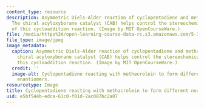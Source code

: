 ```yaml
---
content_type: resource
description: Asymmetric Diels-Alder reaction of cyclopentadiene and methacrolein.
  The chiral acyloxyborane catalyst (CAB) helps control the stereochemical outcome
  of this cycloaddition reaction. (Image by MIT OpenCourseWare.)
file: /media/https%3A/open-learning-course-data-rc.s3.amazonaws.com/5-37-introduction-to-organic-synthesis-laboratory-spring-2009/e5bf544bedca61c0f01d2ac087bc2a07_5-37s09-th.jpg
file_type: image/jpeg
image_metadata:
  caption: Asymmetric Diels-Alder reaction of cyclopentadiene and methacrolein. The
    chiral acyloxyborane catalyst (CAB) helps control the stereochemical outcome of
    this cycloaddition reaction. (Image by MIT OpenCourseWare.)
  credit: ''
  image-alt: Cyclopentadiene reacting with methacrolein to form different norbornene
    enantiomers.
resourcetype: Image
title: Cyclopentadiene reacting with methacrolein to form different norbornene enantiomers
uid: e5bf544b-edca-61c0-f01d-2ac087bc2a07
---
```

